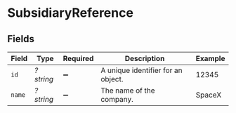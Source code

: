 # SubsidiaryReference


## Fields

| Field                              | Type                               | Required                           | Description                        | Example                            |
| ---------------------------------- | ---------------------------------- | ---------------------------------- | ---------------------------------- | ---------------------------------- |
| `id`                               | *?string*                          | :heavy_minus_sign:                 | A unique identifier for an object. | 12345                              |
| `name`                             | *?string*                          | :heavy_minus_sign:                 | The name of the company.           | SpaceX                             |